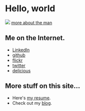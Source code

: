 <div class="hero-unit">
<h1>Hello, world</h1>
<img src="http://farm4.staticflickr.com/3483/3778014281_80ca8fbfaf_m.jpg"/>
<a href="/about.html">more about the man</a>
</div> <!-- hero -->

<div class="row">
<div class="span4">
<h2>Me on the Internet.</h2>
<ul>
<li><a href="http://www.linkedin.com/in/demian0311">LinkedIn</a>
<li><a href="https://github.com/demian0311">github</a>
<li><a href="http://www.flickr.com/photos/neidetcher">flickr</a>
<li><a href="http://twitter.com/#!/demian0311">twitter</a>
<li><a href="http://www.delicious.com/demian0311">delicious</a>
</ul>
</div>

<div class="span8">
<h2>More stuff on this site...</h2>
<ul>
<li>Here's <a href="resume.html">my resume</a>.
<li>Check out my <a href="/blog">blog</a>.
</ul>
</div>
</div><!-- row -->

